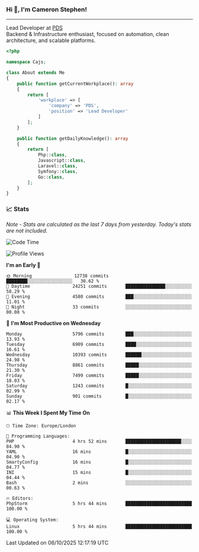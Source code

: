 ### Hi 👋, I'm Cameron Stephen!

---

Lead Developer at [PDS](https://prindatasolutions.co.uk)  
Backend & Infrastructure enthusiast, focused on automation, clean architecture, and scalable platforms.


```php
<?php

namespace Cajs;

class About extends Me
{
    public function getCurrentWorkplace(): array
    {
        return [
            'workplace' => [
                'company' => 'PDS',
                'position' => 'Lead Developer'
            ]
        ];
    }

    public function getDailyKnowledge(): array
    {
        return [
            Php::class,
            Javascript::class,
            Laravel::class,
            Symfony::class,
            Go::class,
        ];
    }
}
```

### 📈 Stats
<p><em>Note - Stats are calculated as the last 7 days from yesterday. Today's stats are not included.</em></p>


<!--START_SECTION:waka-->
![Code Time](http://img.shields.io/badge/Code%20Time-4%2C736%20hrs%2023%20mins-blue)

![Profile Views](http://img.shields.io/badge/Profile%20Views-0-blue)

**I'm an Early 🐤** 

```text
🌞 Morning                12738 commits       ████████░░░░░░░░░░░░░░░░░   30.62 % 
🌆 Daytime                24251 commits       ███████████████░░░░░░░░░░   58.29 % 
🌃 Evening                4580 commits        ███░░░░░░░░░░░░░░░░░░░░░░   11.01 % 
🌙 Night                  33 commits          ░░░░░░░░░░░░░░░░░░░░░░░░░   00.08 % 
```
📅 **I'm Most Productive on Wednesday** 

```text
Monday                   5796 commits        ███░░░░░░░░░░░░░░░░░░░░░░   13.93 % 
Tuesday                  6909 commits        ████░░░░░░░░░░░░░░░░░░░░░   16.61 % 
Wednesday                10393 commits       ██████░░░░░░░░░░░░░░░░░░░   24.98 % 
Thursday                 8861 commits        █████░░░░░░░░░░░░░░░░░░░░   21.30 % 
Friday                   7499 commits        █████░░░░░░░░░░░░░░░░░░░░   18.03 % 
Saturday                 1243 commits        █░░░░░░░░░░░░░░░░░░░░░░░░   02.99 % 
Sunday                   901 commits         █░░░░░░░░░░░░░░░░░░░░░░░░   02.17 % 
```


📊 **This Week I Spent My Time On** 

```text
🕑︎ Time Zone: Europe/London

💬 Programming Languages: 
PHP                      4 hrs 52 mins       █████████████████████░░░░   84.90 % 
YAML                     16 mins             █░░░░░░░░░░░░░░░░░░░░░░░░   04.90 % 
SmartyConfig             16 mins             █░░░░░░░░░░░░░░░░░░░░░░░░   04.77 % 
INI                      15 mins             █░░░░░░░░░░░░░░░░░░░░░░░░   04.44 % 
Bash                     2 mins              ░░░░░░░░░░░░░░░░░░░░░░░░░   00.63 % 

🔥 Editors: 
PhpStorm                 5 hrs 44 mins       █████████████████████████   100.00 % 

💻 Operating System: 
Linux                    5 hrs 44 mins       █████████████████████████   100.00 % 
```


 Last Updated on 06/10/2025 12:17:19 UTC
<!--END_SECTION:waka-->
